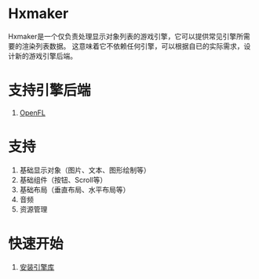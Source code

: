 # Hxmaker
Hxmaker是一个仅负责处理显示对象列表的游戏引擎，它可以提供常见引擎所需要的渲染列表数据。
这意味着它不依赖任何引擎，可以根据自已的实际需求，设计新的游戏引擎后端。

# 支持引擎后端
1. [OpenFL](https://github.com/rainyt/hxmaker-openfl)

# 支持
1. 基础显示对象（图片、文本、图形绘制等）
2. 基础组件（按钮、Scroll等）
3. 基础布局（垂直布局、水平布局等）
4. 音频
5. 资源管理

# 快速开始
1. [安装引擎库](1.install.md)